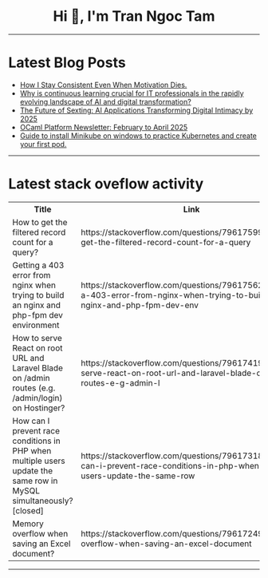 <h1 align="center">Hi 👋, I'm Tran Ngoc Tam</h1>

---

# Latest Blog Posts 
<!-- BLOG-POST-LIST:START -->
- [How I Stay Consistent Even When Motivation Dies.](https://dev.to/dhis_is_jj/how-i-stay-consistent-even-when-motivation-dies-4el2)
- [Why is continuous learning crucial for IT professionals in the rapidly evolving landscape of AI and digital transformation?](https://dev.to/__facb20b11/why-is-continuous-learning-crucial-for-it-professionals-in-the-rapidly-evolving-landscape-of-ai-and-10k5)
- [The Future of Sexting: AI Applications Transforming Digital Intimacy by 2025](https://dev.to/nuno_garcia/the-future-of-sexting-ai-applications-transforming-digital-intimacy-by-2025-5a5o)
- [OCaml Platform Newsletter: February to April 2025](https://dev.to/ocaml/ocaml-platform-newsletter-february-to-april-2025-1i6h)
- [Guide to install Minikube on windows to practice Kubernetes and create your first pod.](https://dev.to/nandkishor/guide-to-install-minikube-on-windows-to-practice-kubernetes-and-create-your-first-pod-14o8)
<!-- BLOG-POST-LIST:END -->

---

# Latest stack oveflow activity
<table>
  <tr><th>Title</th><th>Link</th></tr>
  <!-- STACKOVERFLOW:START --><tr><td>How to get the filtered record count for a query?</td><td>https://stackoverflow.com/questions/79617599/how-to-get-the-filtered-record-count-for-a-query</td></tr><tr><td>Getting a 403 error from nginx when trying to build an nginx and php-fpm dev environment</td><td>https://stackoverflow.com/questions/79617562/getting-a-403-error-from-nginx-when-trying-to-build-an-nginx-and-php-fpm-dev-env</td></tr><tr><td>How to serve React on root URL and Laravel Blade on /admin routes &lpar;e.g. /admin/login&rpar; on Hostinger?</td><td>https://stackoverflow.com/questions/79617419/how-to-serve-react-on-root-url-and-laravel-blade-on-admin-routes-e-g-admin-l</td></tr><tr><td>How can I prevent race conditions in PHP when multiple users update the same row in MySQL simultaneously? [closed]</td><td>https://stackoverflow.com/questions/79617318/how-can-i-prevent-race-conditions-in-php-when-multiple-users-update-the-same-row</td></tr><tr><td>Memory overflow when saving an Excel document?</td><td>https://stackoverflow.com/questions/79617249/memory-overflow-when-saving-an-excel-document</td></tr><!-- STACKOVERFLOW:END -->
</table>

---


